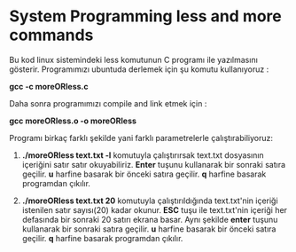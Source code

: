 # System Programming less and more commands
Bu kod linux sistemindeki less komutunun C programı ile yazılmasını gösterir.
Programımızı ubuntuda derlemek için şu komutu kullanıyoruz :

  **gcc -c moreORless.c**
   
Daha sonra programımızı compile and link etmek için :

   **gcc moreORless.o -o moreORless**
   
Programı birkaç farklı şekilde yani farklı parametrelerle çalıştırabiliyoruz:


1. **./moreORless text.txt -l** komutuyla çalıştırırsak text.txt dosyasının içeriğini satır satır okuyabiliriz. **Enter** tuşunu kullanarak bir sonraki satıra geçilir. **u** harfine basarak bir önceki satıra geçilir. **q** harfine basarak programdan çıkılır.

2. **./moreORless text.txt 20** komutuyla çalıştırıldığında text.txt'nin içeriği istenilen satır sayısı(20) kadar okunur. **ESC** tuşu ile text.txt'nin içeriği her defasında bir sonraki 20 satırı ekrana basar. Aynı şekilde **enter** tuşunu kullanarak bir sonraki satıra geçilir. **u** harfine basarak bir önceki satıra geçilir. **q** harfine basarak programdan çıkılır.
